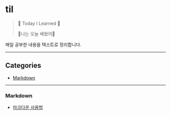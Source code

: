# til
>:sunflower: Today I Learned :sunflower:
>
>:sunflower:나는 오늘 배웠어:sunflower:

매일 공부한 내용을 텍스트로 정리합니다.

---

## Categories

* [Markdown](#markdown)

---

### Markdown

- [마크다운 사용법](markdown/마크다운_사용법.md)